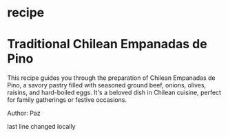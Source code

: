 # recipe

# Traditional Chilean Empanadas de Pino

This recipe guides you through the preparation of Chilean Empanadas de Pino, a savory pastry filled with seasoned ground beef, onions, olives, raisins, and hard-boiled eggs. It's a beloved dish in Chilean cuisine, perfect for family gatherings or festive occasions.

Author: Paz  















last line changed locally